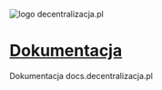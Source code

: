 ![logo decentralizacja.pl](http://logo.decentralizacja.pl/1/cover.png)

# [Dokumentacja](https://docs.decentralizacja.pl/)

Dokumentacja docs.decentralizacja.pl
